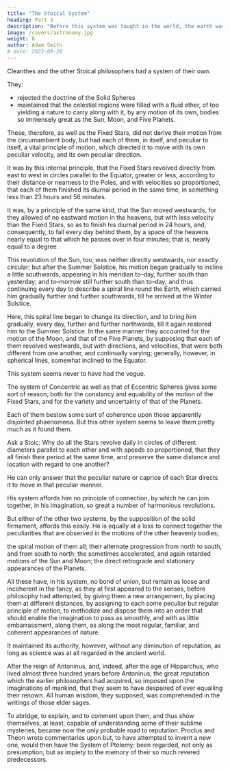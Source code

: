 ```yaml
---
title: "The Stoical System"
heading: Part 3
description: "Before this system was taught in the world, the earth was regarded as a vast and irregular plain, surrounded on allsides by the ocean"
image: /covers/astronomy.jpg
weight: 8
author: Adam Smith
# date: 2022-09-20
---
```



<!-- These, the System of Concentric, and that of Eccentric Spheres, seem to have been the
two Systems of Astronomy, that had most credit and reputation with that part of the
ancient world, who applied themselves particularly to the study of the heavens.
22
however,  of the Stoical sect who came after -->


Cleanthes and the other Stoical philosophers had a system of their own.

<!-- , quite different from either. But, though
justly renowned for their skill in dialectic, and for the security and sublimity of their
moral doctrines, those sages seem never to have had any high reputation for their
23
ever counted in
knowledge of the heavens; neither is the name of any one of them
the catalogue of the great astronomers, and studious observers of the Stars, among the
ancients.  -->

They:
- rejected the doctrine of the Solid Spheres
- maintained that the celestial regions were filled with a fluid ether, of too yielding a nature to carry along with it, by any motion of its own, bodies so immensely great as the Sun, Moon, and Five
Planets. 

These, therefore, as well as the Fixed Stars, did not derive their motion from the circumambient body, but had each of them, in itself, and peculiar to itself, a vital principle of motion, which directed it to move with its own peculiar velocity, and its own peculiar direction. 

It was by this internal principle, that the Fixed Stars revolved directly from east to west in circles parallel to the Equator, greater or less, according to their distance or nearness to the Poles, and with velocities so proportioned, that each of them finished its diurnal period in the same time, in something less than 23 hours and 56 minutes.

It was, by a principle of the same kind, that the Sun moved westwards, for they allowed of no eastward motion in the heavens, but with less velocity than the Fixed Stars, so as to finish his diurnal period in 24 hours, and, consequently, to fall every day behind them, by a space of the heavens nearly
equal to that which he passes over in four minutes; that is, nearly equal to a degree.

This revolution of the Sun, too, was neither directly westwards, nor exactly circular; but after the Summer Solstice, his motion began gradually to incline a little southwards, appearing in his meridian to–day, further south than yesterday; and to–morrow still further south than to–day; and thus continuing every day to describe a spiral line round the Earth, which carried him gradually further and further southwards, till he arrived at the Winter Solstice. 

Here, this spiral line began to change its direction, and to bring him gradually, every day, further and further northwards, till it again restored him to the Summer Solstice. In the same manner they accounted for the motion of the Moon, and that of the Five Planets, by supposing that each of them revolved westwards, but with directions, and velocities, that were both different from one another, and continually varying; generally, however, in spherical lines, somewhat inclined to the Equator.

This system seems never to have had the vogue. 

The system of Concentric as well as that of Eccentric Spheres gives some sort of reason, both for the constancy and equability of the motion of the Fixed Stars, and for the variety and uncertainty of that of the Planets. 

Each of them bestow some sort of coherence upon those apparently
disjointed phaenomena. But this other system seems to leave them pretty much as it
found them. 

Ask a Stoic: Why do all the Stars revolve daily in circles of different diameters parallel to each other and with speeds so proportioned, that they all finish their period at the same time, and preserve the same distance and location with regard to one another? 

He can only answer that the peculiar nature or caprice of each Star directs it to move in that peculiar manner. 

His system affords him no principle of connection, by which he can join together, in his imagination, so great a number of harmonious revolutions. 

But either of the other two systems, by the supposition of the solid firmament, affords this easily. He is equally at a loss to connect together the peculiarities that are observed in the motions of the other heavenly bodies; 

the spiral motion of them all; their alternate progression from north to south, and from south to north; the sometimes accelerated, and again retarded motions of the Sun and Moon; the direct retrograde and stationary appearances of the Planets. 

All these have, in his system, no bond of union, but remain as loose and incoherent in the fancy, as they at first appeared to the senses, before philosophy had attempted, by giving them a new arrangement, by placing them at different distances, by assigning to each some peculiar but regular principle of motion, to methodize and dispose them into an order that should enable the imagination to pass as smoothly, and with as little embarrassment, along them, as along the most regular, familiar, and coherent appearances of nature.

<!-- Such were the systems of Astronomy that, in the ancient world, appear to have been
adopted by any considerable party. Of all of them, the system of Eccentric Spheres was
that which corresponded most exactly with the appearances of the heavens. It was not
invented till after those appearances had been observed, with some accuracy, for more
than a century together; and it was not completely digested by Ptolemy till the reign of

after a much longer course of observations. We cannot wonder, therefore,
Antoninus,
that it was adapted to a much greater number of the phaenomena, than either of the
other two systems, which had been formed before those phaenomena were observed
with any degree of attention, which, therefore, could connect them together only while
they were thus regarded in the gross, but which, it could not be expected, should apply
to them when they came to be considered in the detail. From the time of Hipparchus,
therefore, this system seems to have been pretty generally received by all those who
attended particularly to the study of the heavens. That astronomer first made a
26
calculated, for six hundred years, the revolutions of the
catalogue of the Fixed Stars;
Sun, Moon, and Five Planets; marked the places in the heavens, in which, during all that
period, each of those bodies should appear; ascertained the times of the eclipses of the
Sun and Moon, and the particular places of the Earth in which they should be visible. His
calculations were founded upon this system, and as the events corresponded to his
predictions, with a degree of accuracy which, though inferior to what Astronomy has
since arrived at, was greatly superior to any thing which the world had then known,
they ascertained, to all astronomers and mathematicians, the preference of his system,
above all those which had been current before it.
17
It was, however, to astronomers and mathematicians only, that they ascertained this;
for, notwithstanding the evident superiority of this system, to all those with which the
world was then acquainted, it was never adopted by any one sect of philosophers.
18
Philosophers, long before the days of Hipparchus, seem to have abandoned the study of
nature,
27
to employ themselves chiefly in ethical, rhetorical, and dialectical questions.

Each party of them too, had by this time completed their peculiar system or theory of the universe, and no human consideration could then have induced them to give up any part of it. That supercilious and ignorant contempt too, with which at this time they regarded all mathematicians, among whom they counted astronomers, seems even to have hindered them from enquiring so far into their doctrines, as to know what opinions they held.

Neither Cicero nor Seneca, who have so often occasion to mention
the ancient systems of Astronomy, take any notice of that of Hipparchus. His name is
not to be found in the writings of Seneca. It is mentioned but once in those of Cicero, in but without any note of approbation, as a geographer, and not as
a letter to Atticus,
an astronomer. Plutarch, when he counts up, in his second book, concerning the
30
never mentions this,
opinions of philosophers, all the ancient systems of Astronomy,
the only tolerable one which was known in his time. Those three authors, it seems,
31
indeed, a man
conversed only with the writings of philosophers. The elder Pliny
whose curiosity extended itself equally to every part of learning, describes the system of
Hipparchus, and never mentions its author, which he has occasion to do often, without
some note of that high admiration which he had so justly conceived for his merit. Such
32
in those professed instructors of mankind, with regard to so
profound ignorance
important a part of the learning of their own times, is so very remarkable, that I
thought it deserved to be taken notice of, even in this short account of the revolutions
of philosophy.
33
A machine is a little system, created
Systems in many respects resemble machines.
to perform, as well as to connect together, in reality, those different movements and
effects which the artist has occasion for. A system is an imaginary machine invented to
connect together in the fancy those different movements and effects which are already
in reality performed. The machines that are first invented to perform any particular
movement are always the most complex, and succeeding artists generally discover that,
with fewer wheels, with fewer principles of motion, than had originally been employed,
34
The first systems, in the same
the same effects may be more easily produced.
manner, are always the most complex, and a particular connecting chain, or principle, is
generally thought necessary to unite every two seemingly disjointed appearances: but it
often happens, that one great connecting principle is afterwards found to be sufficient to
bind together all the discordant phaenomena that occur in a whole species of things.
How many wheels are necessary to carry on the movements of this imaginary machine,
the system of Eccentric Spheres! The westward diurnal revolution of the Firmament,
whose rapidity carries all the other heavenly bodies along with it, requires one. The
periodical eastward revolutions of the Sun, Moon, and Five Planets, require, for each of
those bodies, another. Their differently accelerated and retarded motions require, that
those wheels, or circles, should neither be concentric with the Firmament, nor with one
another; which, more than any thing, seems to disturb the harmony of the universe.
The retrograde and stationary appearance of the Five Planets, as well as the extreme
inconstancy of the Moon’s motion, require, for each of them, an Epicycle, another little
wheel attached to the circumference of the great wheel, which still more interrupts the
uniformity of the system. The motion of the apogeum of each of those bodies requires,
in each of them, still another wheel, to carry the centres of their Eccentric Spheres
round the centre of the Earth. And thus, this imaginary machine, though, perhaps, more
simple, and certainly better adapted to the phaenomena than the Fifty–six Planetary
Spheres of Aristotle, was still too intricate and complex for the imagination to rest in it
with complete tranquillity and satisfaction. -->

It maintained its authority, however, without any diminution of reputation, as long as science was at all regarded in the ancient world. 

After the reign of Antoninus, and, indeed, after the age of Hipparchus, who lived almost three hundred years before Antoninus, the great reputation which the earlier philosophers had acquired, so imposed upon the imaginations of mankind, that they seem to have despaired of ever equalling their renown. All human wisdom, they supposed, was comprehended in the writings of those elder sages. 

To abridge, to explain, and to comment upon them, and thus show themselves, at least, capable of understanding some of their sublime mysteries, became now the only probable road to reputation. Proclus and Theon wrote commentaries upon but, to have attempted to invent a new one, would then have the System of Ptolemy; been regarded, not only as presumption, but as impiety to the memory of their so much revered predecessors.

